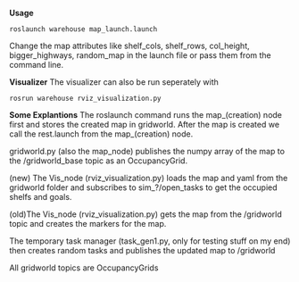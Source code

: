 **Usage** 

```
roslaunch warehouse map_launch.launch
```

Change the map attributes like shelf_cols, shelf_rows, col_height, bigger_highways, random_map in the launch file
or pass them from the command line.


**Visualizer**
The visualizer can also be run seperately with
```
rosrun warehouse rviz_visualization.py
```

**Some Explantions**
The roslaunch command runs the map_(creation) node first and stores the created map in gridworld.
After the map is created we call the rest.launch from the map_(creation) node.

gridworld.py (also the map_node) publishes the numpy array of the map to the /gridworld_base topic as an OccupancyGrid.

(new) The Vis_node (rviz_visualization.py) loads the map and yaml from the gridworld folder and subscribes to sim_?/open_tasks to get the occupied shelfs and goals.

(old)The Vis_node (rviz_visualization.py) gets the map from the /gridworld topic and creates the markers for the map.


The temporary task manager (task_gen1.py, only for testing stuff on my end) then creates random tasks and publishes the updated map to /gridworld

All gridworld topics are OccupancyGrids



